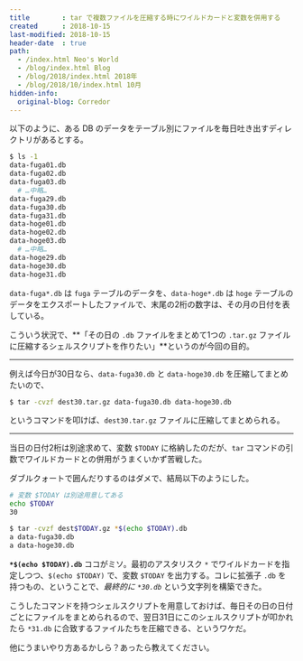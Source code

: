 ```yaml
---
title        : tar で複数ファイルを圧縮する時にワイルドカードと変数を併用する
created      : 2018-10-15
last-modified: 2018-10-15
header-date  : true
path:
  - /index.html Neo's World
  - /blog/index.html Blog
  - /blog/2018/index.html 2018年
  - /blog/2018/10/index.html 10月
hidden-info:
  original-blog: Corredor
---
```


以下のように、ある DB のデータをテーブル別にファイルを毎日吐き出すディレクトリがあるとする。

```bash
$ ls -1
data-fuga01.db
data-fuga02.db
data-fuga03.db
  # …中略…
data-fuga29.db
data-fuga30.db
data-fuga31.db
data-hoge01.db
data-hoge02.db
data-hoge03.db
  # …中略…
data-hoge29.db
data-hoge30.db
data-hoge31.db
```

`data-fuga*.db` は `fuga` テーブルのデータを、`data-hoge*.db` は `hoge` テーブルのデータをエクスポートしたファイルで、末尾の2桁の数字は、その月の日付を表している。

こういう状況で、**「その日の `.db` ファイルをまとめて1つの `.tar.gz` ファイルに圧縮するシェルスクリプトを作りたい」**というのが今回の目的。

---

例えば今日が30日なら、`data-fuga30.db` と `data-hoge30.db` を圧縮してまとめたいので、

```bash
$ tar -cvzf dest30.tar.gz data-fuga30.db data-hoge30.db
```

というコマンドを叩けば、`dest30.tar.gz` ファイルに圧縮してまとめられる。

---

当日の日付2桁は別途求めて、変数 `$TODAY` に格納したのだが、`tar` コマンドの引数でワイルドカードとの併用がうまくいかず苦戦した。

ダブルクォートで囲んだりするのはダメで、結局以下のようにした。

```bash
# 変数 $TODAY は別途用意してある
echo $TODAY
30

$ tar -cvzf dest$TODAY.gz *$(echo $TODAY).db
a data-fuga30.db
a data-hoge30.db
```

**`*$(echo $TODAY).db`** ココがミソ。最初のアスタリスク `*` でワイルドカードを指定しつつ、`$(echo $TODAY)` で、変数 `$TODAY` を出力する。コレに拡張子 `.db` を持つもの、ということで、_最終的に `*30.db`_ という文字列を構築できた。

こうしたコマンドを持つシェルスクリプトを用意しておけば、毎日その日の日付ごとにファイルをまとめられるので、翌日31日にこのシェルスクリプトが叩かれたら `*31.db` に合致するファイルたちを圧縮できる、というワケだ。

他にうまいやり方あるかしら？あったら教えてください。
